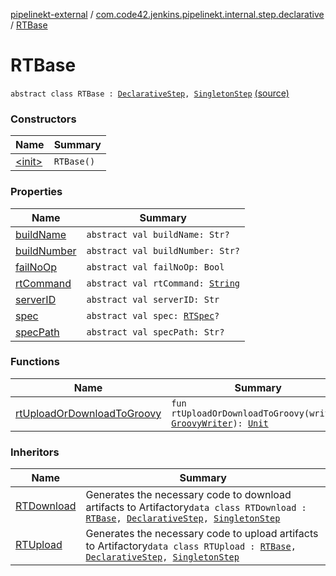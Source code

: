 [pipelinekt-external](../../index.md) / [com.code42.jenkins.pipelinekt.internal.step.declarative](../index.md) / [RTBase](./index.md)

# RTBase

`abstract class RTBase : `[`DeclarativeStep`](../../com.code42.jenkins.pipelinekt.core.step/-declarative-step.md)`, `[`SingletonStep`](../../com.code42.jenkins.pipelinekt.core.step/-singleton-step/index.md) [(source)](https://github.com/code42/pipelinekt/tree/master/internal/src/main/kotlin/com/code42/jenkins/pipelinekt/internal/step/declarative/RTBase.kt#L11)

### Constructors

| Name | Summary |
|---|---|
| [&lt;init&gt;](-init-.md) | `RTBase()` |

### Properties

| Name | Summary |
|---|---|
| [buildName](build-name.md) | `abstract val buildName: Str?` |
| [buildNumber](build-number.md) | `abstract val buildNumber: Str?` |
| [failNoOp](fail-no-op.md) | `abstract val failNoOp: Bool` |
| [rtCommand](rt-command.md) | `abstract val rtCommand: `[`String`](https://kotlinlang.org/api/latest/jvm/stdlib/kotlin/-string/index.html) |
| [serverID](server-i-d.md) | `abstract val serverID: Str` |
| [spec](spec.md) | `abstract val spec: `[`RTSpec`](../../com.code42.jenkins.pipelinekt.core.artifactory/-r-t-spec/index.md)`?` |
| [specPath](spec-path.md) | `abstract val specPath: Str?` |

### Functions

| Name | Summary |
|---|---|
| [rtUploadOrDownloadToGroovy](rt-upload-or-download-to-groovy.md) | `fun rtUploadOrDownloadToGroovy(writer: `[`GroovyWriter`](../../com.code42.jenkins.pipelinekt.core.writer/-groovy-writer/index.md)`): `[`Unit`](https://kotlinlang.org/api/latest/jvm/stdlib/kotlin/-unit/index.html) |

### Inheritors

| Name | Summary |
|---|---|
| [RTDownload](../-r-t-download/index.md) | Generates the necessary code to download artifacts to Artifactory`data class RTDownload : `[`RTBase`](./index.md)`, `[`DeclarativeStep`](../../com.code42.jenkins.pipelinekt.core.step/-declarative-step.md)`, `[`SingletonStep`](../../com.code42.jenkins.pipelinekt.core.step/-singleton-step/index.md) |
| [RTUpload](../-r-t-upload/index.md) | Generates the necessary code to upload artifacts to Artifactory`data class RTUpload : `[`RTBase`](./index.md)`, `[`DeclarativeStep`](../../com.code42.jenkins.pipelinekt.core.step/-declarative-step.md)`, `[`SingletonStep`](../../com.code42.jenkins.pipelinekt.core.step/-singleton-step/index.md) |
